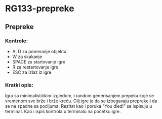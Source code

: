 # RG133-prepreke
## Prepreke

### Kontrole:
* A, D za pomeranje objekta
* W za skakanje
* SPACE za startovanje igre
* R za restartovanje igre
* ESC za izlaz iz igre

### Kratki opis:
Igra sa minimalističkim izgledom, i random generisanjem prepeka koje se vremenom sve 
brže i brže kreću. Cilj igre je da se izbegavaju prepreke i da se ne spadne sa podijuma.
Rezltat kao i poruka "You died!" se ispisuju u terminal. Kao i ispis kontrola u terminalu
na početku igre.